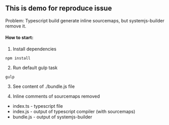 ## This is demo for reproduce issue

Problem: Typescript build generate inline sourcemaps, but systemjs-builder remove it. 

#### How to start:

1. Install dependencies
```
npm install
```

2. Run default gulp task
```
gulp
```

3. See content of ./bundle.js file

4. Inline comments of sourcemaps removed

- index.ts - typescript file
- index.js - output of typescript compiler (with sourcemaps)
- bundle.js - output of systemjs-builder
